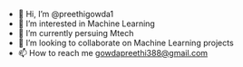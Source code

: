 - 👋 Hi, I’m @preethigowda1
- 👀 I’m interested in Machine Learning
- 🌱 I’m currently persuing Mtech
- 💞️ I’m looking to collaborate on Machine Learning projects
- 📫 How to reach me gowdapreethi388@gmail.com

<!---
preethigowda1/preethigowda1 is a ✨ special ✨ repository because its `README.md` (this file) appears on your GitHub profile.
You can click the Preview link to take a look at your changes.
--->
